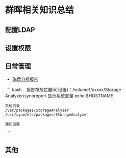 # 群晖相关知识总结
## 配置LDAP
## 设置权限
## 日常管理
- [磁盘分析报告](https://www.synology.com/zh-cn/knowledgebase/DSM/help/StorageAnalyzer/StorageAnalyzer_desc)

  ``` bash
    报告存放位置(可设置)：/volume1/xxxxx/Storage Analyzer/synoreport
    显示系统变量
    echo $HOSTNAME

    系统目录
    /var/packages/StorageAnalyzer
    /usr/syno/etc/packages/StorageAnalyzer

    通知设置
  ```
  
## 其他

